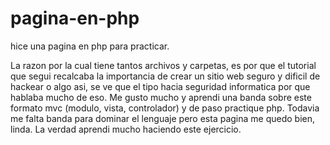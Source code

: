 # pagina-en-php
hice una pagina en php para practicar.

La razon por la cual tiene tantos archivos y carpetas, es por que el tutorial que segui recalcaba la importancia de crear un sitio web seguro y dificil de hackear o algo asi, se ve que el tipo hacia seguridad informatica por que hablaba mucho de eso. Me gusto mucho y aprendi una banda sobre este formato mvc (modulo, vista, controlador) y de paso practique php. Todavia me falta banda para dominar el lenguaje pero esta pagina me quedo bien, linda. La verdad aprendi mucho haciendo este ejercicio. 
